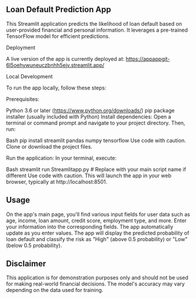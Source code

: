 ## Loan Default Prediction App

This Streamlit application predicts the likelihood of loan default based on user-provided financial and personal information.
It leverages a pre-trained TensorFlow model for efficient predictions.

Deployment

A live version of the app is currently deployed at: https://appappgit-6l5oehywuneuczbnhh5ejv.streamlit.app/

Local Development

To run the app locally, follow these steps:

Prerequisites:

Python 3.6 or later (https://www.python.org/downloads/)
pip package installer (usually included with Python)
Install dependencies:
Open a terminal or command prompt and navigate to your project directory. Then, run:

Bash
pip install streamlit pandas numpy tensorflow
Use code with caution.
Clone or download the project files.

Run the application:
In your terminal, execute:

Bash
streamlit run Streamlitapp.py  # Replace with your main script name if different
Use code with caution.
This will launch the app in your web browser, typically at http://localhost:8501.

## Usage
On the app's main page, you'll find various input fields for user data such as age, income, loan amount, credit score, employment type, and more.
Enter your information into the corresponding fields.
The app automatically update as you enter values.
The app will display the predicted probability of loan default and classify the risk as "High" (above 0.5 probability) or "Low" (below 0.5 probability).

## Disclaimer

This application is for demonstration purposes only and should not be used for making real-world financial decisions. 
The model's accuracy may vary depending on the data used for training.
